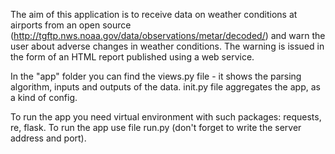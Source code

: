 The aim of this application is to receive data on weather conditions at airports from an open source (http://tgftp.nws.noaa.gov/data/observations/metar/decoded/)
 and warn the user about adverse changes in weather conditions. The warning is issued in the form of an HTML report published using a web service.

In the "app" folder you can find the views.py file - it shows the parsing algorithm, inputs and outputs of the data.
init.py file aggregates the app, as a kind of сonfig.

To run the app you need virtual environment with such packages: requests, re, flask. 
To run the app use file run.py (don't forget to write the server address and port).